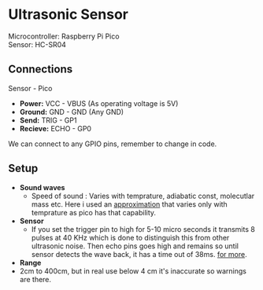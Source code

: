 # Ultrasonic Sensor 

Microcontroller: Raspberry Pi Pico  
Sensor: HC-SR04  

## Connections

Sensor - Pico

- **Power:**  VCC - VBUS (As operating voltage is 5V)
- **Ground:** GND - GND  (Any GND)
- **Send:** TRIG - GP1 
- **Recieve:** ECHO - GP0

We can connect to any GPIO pins, remember to change in code.

## Setup

- **Sound waves**
  - Speed of sound : Varies with temprature, adiabatic const, molecutlar mass etc. Here i used an [approximation](http://hyperphysics.phy-astr.gsu.edu/hbase/Sound/souspe3.html) that varies only with temprature as pico has that capability.
- **Sensor**
  - If you set the trigger pin to high for 5-10 micro seconds it transmits 8 pulses at 40 KHz which is done to distinguish this from other ultrasonic noise. Then echo pins goes high and remains so until sensor detects the wave back, it has a time out of 38ms. [for more](https://lastminuteengineers.com/arduino-sr04-ultrasonic-sensor-tutorial/).
 - **Range**
  - 2cm to 400cm, but in real use below 4 cm it's inaccurate so warnings are there.
  


